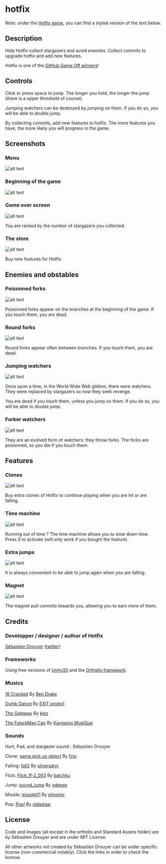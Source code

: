 # hotfix

Note: under the [Hotfix game](http://sdrdis.github.com/hotfix/), you can find a styled version of the text below.

## Description

Help Hotfix collect stargazers and avoid enemies. Collect commits to upgrade hotfix and add new features.

Hotfix is one of the [GitHub Game Off winners](http://github.com/blog/1337-github-game-off-winners)!

## Controls

Click or press space to jump. The longer you hold, the longer the jump (there is a upper threshold of course).

Jumping watchers can be destroyed by jumping on them. If you do so, you will be able to double jump.

By collecting commits, add new features to hotfix. The more features you have, the more likely you will progress in the game.

## Screenshots

### Menu

![alt text](http://sdrdis.github.com/hotfix/images/menu.jpg "Menu")

### Beginning of the game

![alt text](http://sdrdis.github.com/hotfix/images/screenshot-1.jpg "Beginning of the game")

### Game over screen

![alt text](http://sdrdis.github.com/hotfix/images/screenshot-2.jpg "Game over screen")

You are ranked by the number of stargazers you collected.

### The store

![alt text](http://sdrdis.github.com/hotfix/images/screenshot-3.jpg "The store")

Buy new features for Hotfix.

## Enemies and obstables

### Poisonned forks

![alt text](http://sdrdis.github.com/hotfix/images/forks.png "Poisonned forks")

Poisonned forks appear on the branches at the beginning of the game. If you touch them, you are dead.

### Round forks

![alt text](http://sdrdis.github.com/hotfix/images/round-forks.png "Poisonned forks")

Round forks appear often between branches. If you touch them, you are dead.

### Jumping watchers

![alt text](http://sdrdis.github.com/hotfix/images/jumping-watchers.png "Jumping watchers")

Once upon a time, in the World Wide Web gitdom, there were watchers. They were replaced by stargazers so now they seek revenge.

You are dead if you touch them, unless you jump on them. If you do so, you will be able to double jump.

### Forker watchers

![alt text](http://sdrdis.github.com/hotfix/images/forker-watchers.png "Forker watchers")

They are an evolved form of watchers: they throw forks. The forks are poisonned, so you die if you touch them.

## Features

### Clones

![alt text](http://sdrdis.github.com/hotfix/images/clones.png "Clones")

Buy extra clones of Hotfix to continue playing when you are hit or are falling.

### Time machine

![alt text](http://sdrdis.github.com/hotfix/images/time-machine.png "Time machine")

Running out of time ? The time machine allows you to slow down time. Press S to activate (will only work if you bought the feature).

### Extra jumps

![alt text](http://sdrdis.github.com/hotfix/images/extra-jumps.png "Extra jumps")

It is always convenient to be able to jump again when you are falling.

### Magnet

![alt text](http://sdrdis.github.com/hotfix/images/magnet.png "Magnet")

The magnet pull commits towards you, allowing you to earn more of them.

## Credits

### Developper / designer / author of Hotfix

[Sébastien Drouyer](http://sebastien.drouyer.com) ([twitter](https://twitter.com/sdrdis))

### Frameworks

Using free versions of [Unity3D](http://unity3d.com/) and the [Orthello framework](http://www.wyrmtale.com/orthello).

### Musics

<a href="http://www.jamendo.com/fr/track/120999/16-cracked" target="_blank">16 Cracked</a>
  				By <a href="http://www.jamendo.com/fr/artist/7979/ben-drake" target="_blank">Ben Drake</a>
          
<a href="http://www.jamendo.com/fr/track/244388/dumb-dance-" target="_blank">Dumb Dance</a>
  				By <a href="http://www.jamendo.com/fr/artist/343713/exit-project" target="_blank">EXIT project</a>
          
<a href="http://www.jamendo.com/fr/track/240683/the-gateway" target="_blank">The Gateway</a>
  				By <a href="http://www.jamendo.com/fr/artist/343428/klez" target="_blank">klez</a>
          
<a href="http://www.jamendo.com/fr/track/26127/the-futureman-can" target="_blank">The FutureMan Can</a>
  				By <a href="http://www.jamendo.com/fr/artist/3769/kangaroo-musique" target="_blank">Kangaroo MusiQue</a>
          
### Sounds

Hurt, Pad, and stargazer sound : Sébastien Drouyer

Clone: <a href="http://www.freesound.org/people/fins/sounds/133280/" target="_blank">game pick up object</a> By <a href="http://www.freesound.org/people/fins/" target="_blank">fins</a>

Falling: <a href="http://www.freesound.org/people/silversatyr/sounds/113366/" target="_blank">fall2</a> By <a href="http://www.freesound.org/people/silversatyr/" target="_blank">silversatyr</a>

Flick: <a href="http://www.freesound.org/people/batchku/sounds/10482/" target="_blank">Flick_ff-2_003</a> By <a href="http://www.freesound.org/people/batchku/" target="_blank">batchku</a>

Jump: <a href="http://www.freesound.org/people/odeean/sounds/139476/" target="_blank">sound_jump</a> By <a href="http://www.freesound.org/people/odeean/" target="_blank">odeean</a>

Missile: <a href="http://www.freesound.org/people/elmomo/sounds/755/" target="_blank">missile01</a> By <a href="http://www.freesound.org/people/elmomo/" target="_blank">elmomo</a>

Pop: <a href="http://www.freesound.org/people/oldedgar/sounds/97978/" target="_blank">Pop!</a> By <a href="http://www.freesound.org/people/oldedgar/" target="_blank">oldedgar</a>

## License

Code and images (all except in the orthello and Standard Assets folder) are by Sébastien Drouyer and are under MIT License.

All other artworks not created by Sébastien Drouyer can be under specific license (non-commercial notably). Click the links in order to check the license.
